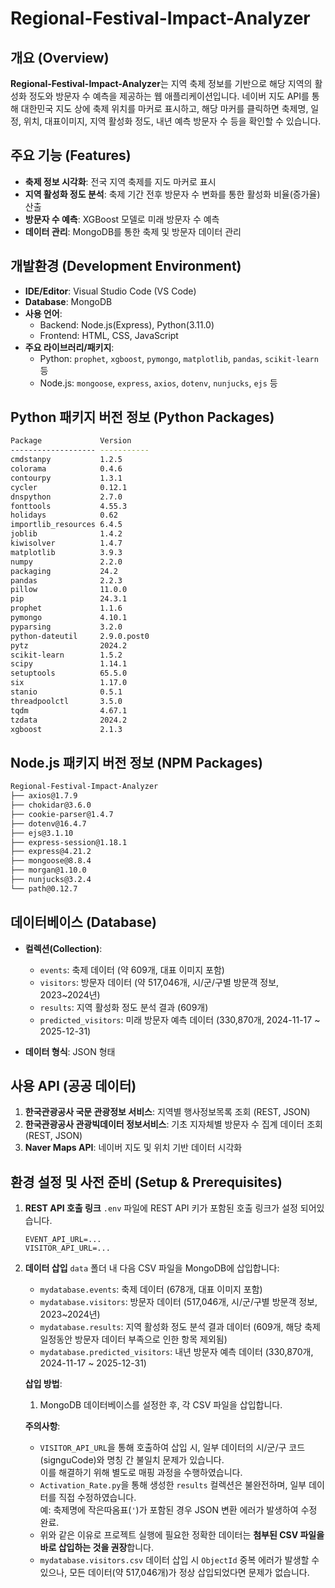 # Regional-Festival-Impact-Analyzer

## 개요 (Overview)
**Regional-Festival-Impact-Analyzer**는 지역 축제 정보를 기반으로 해당 지역의 활성화 정도와 방문자 수 예측을 제공하는 웹 애플리케이션입니다. 네이버 지도 API를 통해 대한민국 지도 상에 축제 위치를 마커로 표시하고, 해당 마커를 클릭하면 축제명, 일정, 위치, 대표이미지, 지역 활성화 정도, 내년 예측 방문자 수 등을 확인할 수 있습니다.

## 주요 기능 (Features)
- **축제 정보 시각화**: 전국 지역 축제를 지도 마커로 표시
- **지역 활성화 정도 분석**: 축제 기간 전후 방문자 수 변화를 통한 활성화 비율(증가율) 산출
- **방문자 수 예측**: XGBoost 모델로 미래 방문자 수 예측
- **데이터 관리**: MongoDB를 통한 축제 및 방문자 데이터 관리

## 개발환경 (Development Environment)
- **IDE/Editor**: Visual Studio Code (VS Code)
- **Database**: MongoDB
- **사용 언어**:  
  - Backend: Node.js(Express), Python(3.11.0)  
  - Frontend: HTML, CSS, JavaScript
- **주요 라이브러리/패키지**:
  - Python: `prophet`, `xgboost`, `pymongo`, `matplotlib`, `pandas`, `scikit-learn` 등
  - Node.js: `mongoose`, `express`, `axios`, `dotenv`, `nunjucks`, `ejs` 등

## Python 패키지 버전 정보 (Python Packages)
```bash
Package             Version
------------------- -----------
cmdstanpy           1.2.5
colorama            0.4.6
contourpy           1.3.1
cycler              0.12.1
dnspython           2.7.0
fonttools           4.55.3
holidays            0.62
importlib_resources 6.4.5
joblib              1.4.2
kiwisolver          1.4.7
matplotlib          3.9.3
numpy               2.2.0
packaging           24.2
pandas              2.2.3
pillow              11.0.0
pip                 24.3.1
prophet             1.1.6
pymongo             4.10.1
pyparsing           3.2.0
python-dateutil     2.9.0.post0
pytz                2024.2
scikit-learn        1.5.2
scipy               1.14.1
setuptools          65.5.0
six                 1.17.0
stanio              0.5.1
threadpoolctl       3.5.0
tqdm                4.67.1
tzdata              2024.2
xgboost             2.1.3
```

## Node.js 패키지 버전 정보 (NPM Packages)
```bash
Regional-Festival-Impact-Analyzer
├── axios@1.7.9
├── chokidar@3.6.0
├── cookie-parser@1.4.7
├── dotenv@16.4.7
├── ejs@3.1.10
├── express-session@1.18.1
├── express@4.21.2
├── mongoose@8.8.4
├── morgan@1.10.0
├── nunjucks@3.2.4
└── path@0.12.7
```

## 데이터베이스 (Database)
- **컬렉션(Collection)**:
  - `events`: 축제 데이터 (약 609개, 대표 이미지 포함)
  - `visitors`: 방문자 데이터 (약 517,046개, 시/군/구별 방문객 정보, 2023~2024년)
  - `results`: 지역 활성화 정도 분석 결과 (609개)
  - `predicted_visitors`: 미래 방문자 예측 데이터 (330,870개, 2024-11-17 ~ 2025-12-31)

- **데이터 형식**: JSON 형태

## 사용 API (공공 데이터)
1. **한국관광공사 국문 관광정보 서비스**: 지역별 행사정보목록 조회 (REST, JSON)
2. **한국관광공사 관광빅데이터 정보서비스**: 기초 지자체별 방문자 수 집계 데이터 조회 (REST, JSON)
3. **Naver Maps API**: 네이버 지도 및 위치 기반 데이터 시각화

## 환경 설정 및 사전 준비 (Setup & Prerequisites)
1. **REST API 호출 링크**
   `.env` 파일에 REST API 키가 포함된 호출 링크가 설정 되어있습니다.
   ```env
   EVENT_API_URL=...
   VISITOR_API_URL=...
2. **데이터 삽입**
   `data` 폴더 내 다음 CSV 파일을 MongoDB에 삽입합니다:
   - `mydatabase.events`: 축제 데이터 (678개, 대표 이미지 포함)
   - `mydatabase.visitors`: 방문자 데이터 (517,046개, 시/군/구별 방문객 정보, 2023~2024년)
   - `mydatabase.results`: 지역 활성화 정도 분석 결과 데이터 (609개, 해당 축제 일정동안 방문자 데이터 부족으로 인한 항목 제외됨)
   - `mydatabase.predicted_visitors`: 내년 방문자 예측 데이터 (330,870개, 2024-11-17 ~ 2025-12-31)

   **삽입 방법**:
   1. MongoDB 데이터베이스를 설정한 후, 각 CSV 파일을 삽입합니다.

   **주의사항**:
   - `VISITOR_API_URL`을 통해 호출하여 삽입 시, 일부 데이터의 시/군/구 코드(signguCode)와 명칭 간 불일치 문제가 있습니다.  
     이를 해결하기 위해 별도로 매핑 과정을 수행하였습니다.
   - `Activation_Rate.py`을 통해 생성한 `results` 컬렉션은 불완전하며, 일부 데이터를 직접 수정하였습니다.  
     예: 축제명에 작은따옴표(`'`)가 포함된 경우 JSON 변환 에러가 발생하여 수정 완료.
   - 위와 같은 이유로 프로젝트 실행에 필요한 정확한 데이터는 **첨부된 CSV 파일을 바로 삽입하는 것을 권장**합니다.
   - `mydatabase.visitors.csv` 데이터 삽입 시 `ObjectId` 중복 에러가 발생할 수 있으나, 모든 데이터(약 517,046개)가 정상 삽입되었다면 문제가 없습니다.
